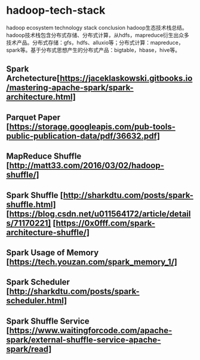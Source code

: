# hadoop-tech-stack
hadoop ecosystem technology stack conclusion
hadoop生态技术栈总结。
hadoop技术栈包含分布式存储、分布式计算，从hdfs，mapreduce衍生出众多技术产品。分布式存储：gfs，hdfs、alluxio等；分布式计算：mapreduce，spark等。基于分布式思想产生的分布式产品：bigtable，hbase，hive等。

## Spark Archetecture[https://jaceklaskowski.gitbooks.io/mastering-apache-spark/spark-architecture.html]

## Parquet Paper [https://storage.googleapis.com/pub-tools-public-publication-data/pdf/36632.pdf]

## MapReduce Shuffle [http://matt33.com/2016/03/02/hadoop-shuffle/]

## Spark Shuffle [http://sharkdtu.com/posts/spark-shuffle.html] [https://blog.csdn.net/u011564172/article/details/71170221] [https://0x0fff.com/spark-architecture-shuffle/]

## Spark Usage of Memory [https://tech.youzan.com/spark_memory_1/]

## Spark Scheduler [http://sharkdtu.com/posts/spark-scheduler.html]

## Spark Shuffle Service [https://www.waitingforcode.com/apache-spark/external-shuffle-service-apache-spark/read]
